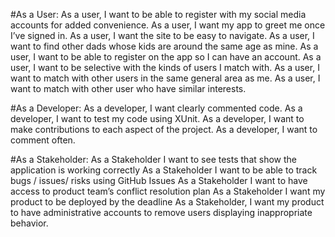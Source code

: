 #As a User:
As a user, I want to be able to register with my social media accounts for added convenience.
As a user, I want my app to greet me once I’ve signed in.
As a user, I want the site to be easy to navigate.
As a user, I want to find other dads whose kids are around the same age as mine.
As a user, I want to be able to register on the app so I can have an account.
As a user, I want to be selective with the kinds of users I match with.
As a user, I want to match with other users in the same general area as me.
As a user, I want to match with other user who have similar interests.

#As a Developer:
As a developer, I want clearly commented code.
As a developer, I want to test my code using XUnit.
As a developer, I want to make contributions to each aspect of the project.
As a developer, I want to comment often.

#As a Stakeholder:
As a Stakeholder I want to see tests that show the application is working correctly
As a Stakeholder I want to be able to track bugs / issues/ risks using GitHub Issues
As a Stakeholder I want to have access to product team’s conflict resolution plan
As a Stakeholder I want my product to be deployed by the deadline
As a Stakeholder, I want my product to have administrative accounts to remove users displaying inappropriate behavior.

